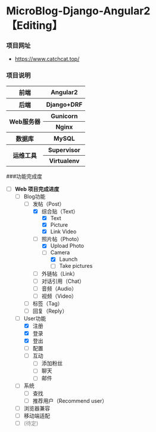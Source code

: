 # MicroBlog-Django-Angular2 【Editing】

### 项目网址 
- https://www.catchcat.top/


### 项目说明 
<table>
    <tr>
        <th>前端</th>
        <th>Angular2</th>
    </tr>
    <tr>
        <th>后端</th>
        <th>Django+DRF</th>
    </tr>
    <tr>
        <th rowspan="2">Web服务器</th>
        <th>Gunicorn</th>
    </tr>
    <tr>
        <th>Nginx</th>
    </tr>
    <tr>
        <th>数据库</th>
        <th>MySQL</th>
    </tr>
    <tr>
        <th rowspan="2">运维工具</th>
        <th>Supervisor</th>
    </tr>
    <tr>
        <th>Virtualenv</th>
    </tr>
</table>

###功能完成度
- [ ] **Web 项目完成进度**
    - [ ] Blog功能
        - [ ] 发帖（Post） 
            - [X] 综合贴（Text） 
                - [X] Text
                - [X] Picture
                - [X] Link Video
            - [ ] 照片帖（Photo） 
                - [X] Upload Photo
                - [ ] Camera 
                    - [X] Launch
                    - [ ] Take pictures
            - [ ] 外链帖（Link） 
            - [ ] 对话引用（Chat） 
            - [ ] 音频（Audio） 
            - [ ] 视频（Video） 
        - [ ] 标签（Tag）
        - [ ] 回复（Reply）
    - [ ] User功能
        - [X] 注册
        - [X] 登录
        - [X] 登出
        - [ ] 配置 
        - [ ] 互动
            - [ ] 添加粉丝
            - [ ] 聊天
            - [ ] 邮件
    - [ ] 系统
        - [ ] 查找
        - [ ] 推荐用户（Recommend user） 
    - [ ] 浏览器兼容
    - [ ] 移动端适配
    - [ ] <font color=gray>(待定)</font>
